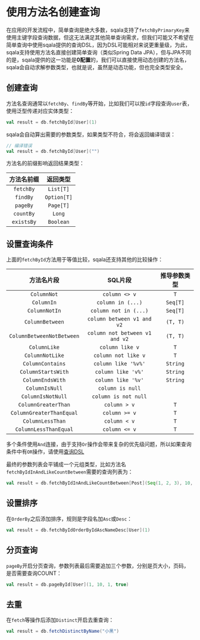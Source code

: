 # 使用方法名创建查询

在应用的开发流程中，简单查询是绝大多数，sqala支持了`fetchByPrimaryKey`来使用主键字段查询数据，但这无法满足其他简单查询需求，但我们可能又不希望在简单查询中使用sqala提供的查询DSL，因为DSL可能相对来说更重量级，为此，sqala支持使用方法名直接创建简单查询（类似Spring Data JPA），但与JPA不同的是，sqala提供的这一功能是**0配置**的，我们可以直接使用动态创建的方法名，sqala会自动求解参数类型，也就是说，虽然是动态功能，但也完全类型安全。

## 创建查询

方法名查询通常以`fetchBy`、`findBy`等开始，比如我们可以按`id`字段查询`user`表，使用泛型传递对应实体类型：

```scala
val result = db.fetchById[User](1)
```

sqala会自动算出需要的参数类型，如果类型不符合，将会返回编译错误：

```scala
// 编译错误
val result = db.fetchById[User]("")
```

方法名的前缀影响返回结果类型：

| 方法名前缀    |  返回类型  |
|:------------:|:---------:|
|`fetchBy`     |`List[T]`  |
|`findBy`      |`Option[T]`|
|`pageBy`      |`Page[T]`  |
|`countBy`     |`Long`     |
|`existsBy`    |`Boolean`  |

## 设置查询条件

上面的`fetchById`方法用于等值比较，sqala还支持其他的比较操作：

| 方法名片段                 | SQL片段                         | 推导参数类型|
|:-------------------------:|:-------------------------------:|:----------:|
|`ColumnNot`                |`column <> v`                    |`T`        |
|`ColumnIn`                 |`column in (...)`                |`Seq[T]`   |
|`ColumnNotIn`              |`column not in (...)`            |`Seq[T]`   |
|`ColumnBetween`            |`column between v1 and v2`       |`(T, T)`   |
|`ColumnBetweenNotBetween`  |`column not between v1 and v2`   |`(T, T)`   |
|`ColumnLike`               |`column like v`                  |`T`        |
|`ColumnNotLike`            |`column not like v`              |`T`        |
|`ColumnContains`           |`column like '%v%'`              |`String`   |
|`ColumnStartsWith`         |`column like 'v%'`               |`String`   |
|`ColumnEndsWith`           |`column like '%v'`               |`String`   |
|`ColumnIsNull`             |`column is null`                 |           |
|`ColumnIsNotNull`          |`column is not null`             |           |
|`ColumnGreaterThan`        |`column > v`                     |`T`        |
|`ColumnGreaterThanEqual`   |`column >= v`                    |`T`        |
|`ColumnLessThan`           |`column < v`                     |`T`        |
|`ColumnLessThanEqual`      |`column <= v`                    |`T`        |

多个条件使用`And`连接，由于支持`Or`操作会带来复杂的优先级问题，所以如果查询条件中有`OR`操作，请使用[查询DSL](./query.md)

最终的参数列表会平铺成一个元组类型，比如方法名`fetchByIdInAndLikeCountBetween`需要的查询列表为：

```scala
val result = db.fetchByIdInAndLikeCountBetween[Post](Seq(1, 2, 3), 10, 100)
```

## 设置排序

在`OrderBy`之后添加排序，规则是字段名加`Asc`或`Desc`：

```scala
val result = db.fetchByIdOrderByIdAscNameDesc[User](1)
```

## 分页查询

`pageBy`开启分页查询，参数列表最后需要追加三个参数，分别是页大小，页码，是否需要查询COUNT：

```scala
val result = db.pageById[User](1, 10, 1, true)
```

## 去重

在`fetch`等操作后添加`Distinct`开启去重查询：

```scala
val result = db.fetchDistinctByName("小黑")
```
